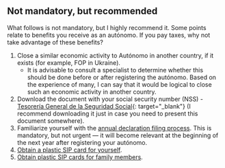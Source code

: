 ## Not mandatory, but recommended

What follows is not mandatory, but I highly recommend it. Some points relate to benefits you receive as an
autónomo. If you pay taxes, why not take advantage of these benefits?

1. Close a similar economic activity to Autónomo in another country, if it exists (for example, FOP in Ukraine).
    - It is advisable to consult a specialist to determine whether this should be done before or after registering the
      autónomo. Based on the experience of many, I can say that it would be logical to close such an economic activity
      in another country.
2. Download the document with your social security number (NSS) -
   [Tesorería General de la Seguridad Social](https://portal.seg-social.gob.es/wps/portal/importass/importass/bienvenida){:
   target="_blank"} (I recommend downloading it just in case you need to present this document somewhere).
3. Familiarize yourself with the [annual declaration filing process](#annual-declaration-renta). This is mandatory, but not urgent — it will become relevant at the beginning of the next year after registering your autónomo.
4. [Obtain a plastic SIP card for yourself](#obtaining-a-plastic-sip-for-yourself).
5. [Obtain plastic SIP cards for family members](#obtaining-a-plastic-sip-for-family-members).

